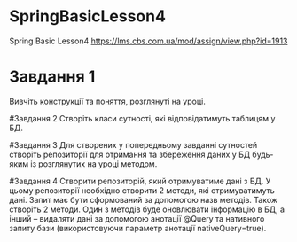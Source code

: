 # SpringBasicLesson4
Spring Basic Lesson4 https://lms.cbs.com.ua/mod/assign/view.php?id=1913 

# Завдання 1
Вивчіть конструкції та поняття, розглянуті на уроці.

#Завдання 2
Створіть класи сутності, які відповідатимуть таблицям у БД.

#Завдання 3
Для створених у попередньому завданні сутностей створіть репозиторії для отримання та збереження даних у БД будь-яким із розглянутих на уроці методом.

#Завдання 4
Створити репозиторій, який отримуватиме дані з БД. У цьому репозиторії необхідно створити 2 методи, які отримуватимуть дані. Запит має бути сформований за допомогою назв методів. Також створіть 2 методи. Один з методів буде оновлювати інформацію в БД, а інший – видаляти дані за допомогою анотації @Query та нативного запиту бази (використовуючи параметр анотації nativeQuery=true).
